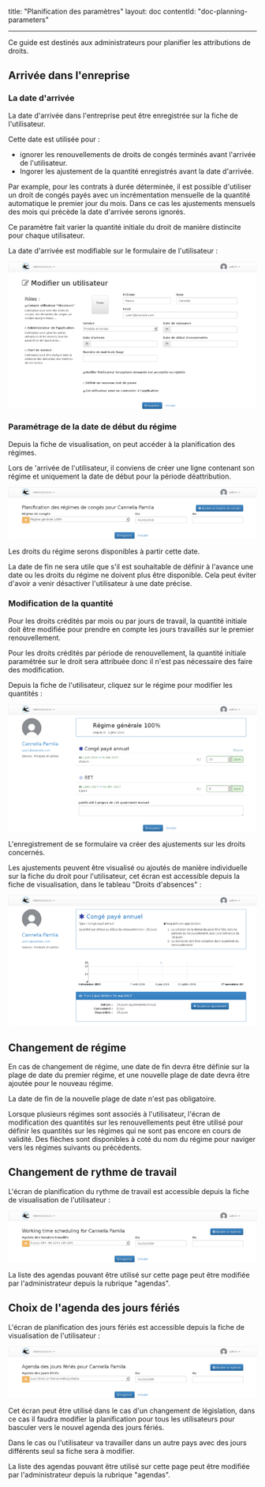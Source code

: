 title: "Planification des paramètres"
layout: doc
contentId: "doc-planning-parameters"

---

Ce guide est destinés aux administrateurs pour planifier les attributions de droits.

## Arrivée dans l'enreprise

### La date d'arrivée

La date d'arrivée dans l'entreprise peut être enregistrée sur la fiche de l'utilisateur.

Cette date est utilisée pour :

* ignorer les renouvellements de droits de congés terminés avant l'arrivée de l'utilisateur.
* Ingorer les ajustement de la quantité enregistrés avant la date d'arrivée.

Par example, pour les contrats à durée déterminée, il est possible d'utiliser un droit
de congés payés avec un incrémentation mensuelle de la quantité automatique le premier
jour du mois. Dans ce cas les ajustements mensuels des mois qui précède la date d'arrivée
serons ignorés.

Ce paramètre fait varier la quantité initiale du droit de manière distincite pour chaque
utilisateur.

La date d'arrivée est modifiable sur le formulaire de l'utilisateur :

![Modification d'un utilisateur](images/user-account-edit.png)



### Paramétrage de la date de début du régime

Depuis la fiche de visualisation, on peut accéder à la planification des régimes.

Lors de 'arrivée de l'utilisateur, il conviens de créer une ligne contenant son régime
et uniquement la date de début pour la période déattribution.

![Modification d'un utilisateur](images/user-account-collections.png)

Les droits du régime serons disponibles à partir cette date.

La date de fin ne sera utile que s'il est souhaitable de définir à l'avance une date
ou les droits du régime ne doivent plus être disponible. Cela peut éviter d'avoir
a venir désactiver l'utilisateur à une date précise.


### Modification de la quantité

Pour les droits crédités par mois ou par jours de travail, la quantité initiale doit être modifiée pour prendre en compte les jours travaillés sur le premier renouvellement.

Pour les droits crédités par période de renouvellement, la quantité initiale paramétrée sur le droit sera attribuée donc il n'est pas nécessaire des faire des modification.

Depuis la fiche de l'utilisateur, cliquez sur le régime pour modifier les quantités :

![Modification d'un utilisateur](images/user-account-renewalquantity.png)

L'enregistrement de se formulaire va créer des ajustements sur les droits concernés.

Les ajustements peuvent être visualisé ou ajoutés de manière individuelle sur la fiche
du droit pour l'utilisateur, cet écran est accessible depuis la fiche de visualisation, dans le tableau "Droits d'absences" :

![Modification d'un utilisateur](images/user-account-annual-leave.png)


## Changement de régime

En cas de changement de régime, une date de fin devra être définie sur la plage de date du premier régime, et une nouvelle plage de date devra être ajoutée pour le nouveau régime.

La date de fin de la nouvelle plage de date n'est pas obligatoire.

Lorsque plusieurs régimes sont associés à l'utilisateur, l'écran de modification
des quantités sur les renouvellements peut être utilisé pour définir les quantités
sur les régimes qui ne sont pas encore en cours de validité. Des flèches sont disponibles à coté du nom du régime pour naviger vers les régimes suivants ou précédents.

## Changement de rythme de travail

L'écran de planification du rythme de travail est accessible depuis la fiche de visualisation de l'utilisateur :

![Modification d'un utilisateur](images/user-account-schedulecalendars.png)

La liste des agendas pouvant être utilisé sur cette page peut être modifiée par l'administrateur depuis la rubrique "agendas".

## Choix de l'agenda des jours fériés

L'écran de planification des jours fériés est accessible depuis la fiche de visualisation de l'utilisateur :

![Modification d'un utilisateur](images/user-account-nwdayscalendars.png)

Cet écran peut être utilisé dans le cas d'un changement de législation, dans ce
cas il faudra modifier la planification pour tous les utilisateurs pour basculer vers le nouvel agenda des jours fériés.

Dans le cas ou l'utilisateur va travailler dans un autre pays avec des jours différents seul sa fiche sera à modifier.

La liste des agendas pouvant être utilisé sur cette page peut être modifiée par l'administrateur depuis la rubrique "agendas".

